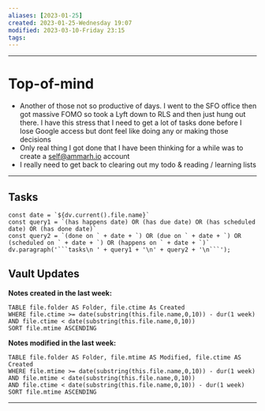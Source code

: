 ```yaml
---
aliases: [2023-01-25]
created: 2023-01-25-Wednesday 19:07
modified: 2023-03-10-Friday 23:15
tags: 
---
```


---

# Top-of-mind
- Another of those not so productive of days. I went to the SFO office then got massive FOMO so took a Lyft down to RLS and then just hung out there. I have this stress that I need to get a lot of tasks done before I lose Google access but dont feel like doing any or making those decisions
- Only real thing I got done that I have been thinking for a while was to create a self@ammarh.io account
- I really need to get back to clearing out my todo & reading / learning lists

---

## Tasks
```dataviewjs
const date = `${dv.current().file.name}`
const query1 = `(has happens date) OR (has due date) OR (has scheduled date) OR (has done date)`
const query2 = `(done on ` + date + `) OR (due on ` + date + `) OR (scheduled on ` + date + `) OR (happens on ` + date + `)`
dv.paragraph('```tasks\n ' + query1 + '\n' + query2 + '\n```');
```

## Vault Updates

**Notes created in the last week:**

``` dataview
TABLE file.folder AS Folder, file.ctime As Created
WHERE file.ctime >= date(substring(this.file.name,0,10)) - dur(1 week) AND file.ctime < date(substring(this.file.name,0,10))
SORT file.mtime ASCENDING
```

**Notes modified in the last week:**

``` dataview
TABLE file.folder AS Folder, file.mtime AS Modified, file.ctime AS Created
WHERE file.mtime >= date(substring(this.file.name,0,10)) - dur(1 week)
AND file.mtime < date(substring(this.file.name,0,10))
AND file.ctime < date(substring(this.file.name,0,10)) - dur(1 week)
SORT file.mtime ASCENDING
```
---
